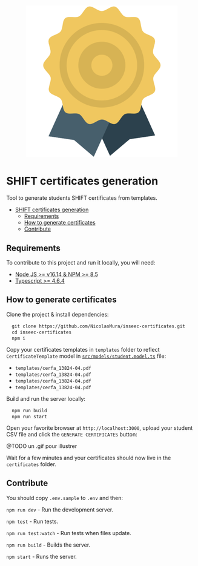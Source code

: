 <h1 align="center">
  <!-- <a href="https://<@TODO>" target="_blank"> -->
    <img alt="Certificate image" src="./public/assets/certificate.ico" width="400" />
  </a>
</h1>

# SHIFT certificates generation

Tool to generate students SHIFT certificates from templates.

- [SHIFT certificates generation](#shift-certificates-generation)
  - [Requirements](#requirements)
  - [How to generate certificates](#how-to-generate-certificates)
  - [Contribute](#contribute)

## Requirements

To contribute to this project and run it locally, you will need:

- [Node JS >= v16.14 & NPM >= 8.5](https://nodejs.org/en)
- [Typescript >= 4.6.4](https://www.typescriptlang.org)

## How to generate certificates

Clone the project & install dependencies:

```shell
  git clone https://github.com/NicolasMura/inseec-certificates.git
  cd inseec-certificates
  npm i
```

Copy your certificates templates in `templates` folder to reflect `CertificateTemplate` model in [`src/models/student.model.ts`](./src/models/student.model.ts) file:

- `templates/cerfa_13824-04.pdf`
- `templates/cerfa_13824-04.pdf`
- `templates/cerfa_13824-04.pdf`
- `templates/cerfa_13824-04.pdf`

Build and run the server locally:

```shell
  npm run build
  npm run start
```

Open your favorite browser at `http://localhost:3000`, upload your student CSV file and click the `GENERATE CERTIFICATES` button:

@TODO un .gif pour illustrer

Wait for a few minutes and your certificates should now live in the `certificates` folder.

## Contribute

You should copy `.env.sample` to `.env` and then:

`npm run dev` - Run the development server.

`npm test` - Run tests.

`npm run test:watch` - Run tests when files update.

`npm run build` - Builds the server.

`npm start` - Runs the server.
